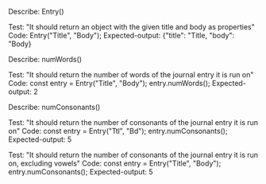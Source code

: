 Describe: Entry()

Test: "It should return an object with the given title and body as properties"
Code: Entry("Title", "Body");
Expected-output: {"title": "Title, "body": "Body}



Describe: numWords()

Test: "It should return the number of words of the journal entry it is run on"
Code:
const entry = Entry("Title", "Body");
entry.numWords();
Expected-output: 2



Describe: numConsonants()

Test: "It should return the number of consonants of the journal entry it is run on"
Code: 
const entry = Entry("Ttl", "Bd");
entry.numConsonants();
Expected-output: 5

Test: "It should return the number of consonants of the journal entry it is run on, excluding vowels"
Code: 
const entry = Entry("Title", "Body");
entry.numConsonants();
Expected-output: 5